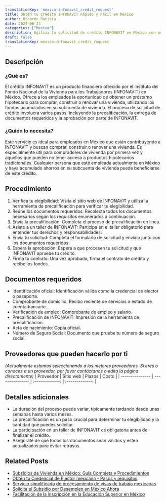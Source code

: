 ```yaml
---
translationKey: 'mexico-infonavit_credit_request'
title: Obtén tu Crédito INFONAVIT Rápido y Fácil en México
author: Ricardo Batista
date: 2024-06-24
categories: ["Mexico"]
description: Agiliza tu solicitud de crédito INFONAVIT en México con nuestra guía detallada y acelera tu camino hacia la propiedad de una vivienda.
draft: false
translationKey: mexico-infonavit_credit_request
---
```


## Descripción
### ¿Qué es?
El crédito INFONAVIT es un producto financiero ofrecido por el Instituto del Fondo Nacional de la Vivienda para los Trabajadores (INFONAVIT) en México. Ofrece a los empleados la oportunidad de obtener un préstamo hipotecario para comprar, construir o renovar una vivienda, utilizando los fondos acumulados en su subcuenta de vivienda. El proceso de solicitud de crédito involucra varios pasos, incluyendo la precalificación, la entrega de documentos requeridos y la aprobación por parte de INFONAVIT.

### ¿Quién lo necesita?
Este servicio es ideal para empleados en México que están contribuyendo a INFONAVIT y buscan comprar, construir o renovar una vivienda. Es especialmente útil para compradores de vivienda por primera vez y aquellos que pueden no tener acceso a productos hipotecarios tradicionales. Cualquier persona que esté empleada actualmente en México y haya acumulado ahorros en su subcuenta de vivienda puede beneficiarse de este crédito.

## Procedimiento

1. Verifica tu elegibilidad: Visita el sitio web de INFONAVIT y utiliza la herramienta de precalificación para verificar tu elegibilidad.
2. Reúne los documentos requeridos: Recolecta todos los documentos necesarios según los requisitos enumerados a continuación.
3. Envía la precalificación: Completa el proceso de precalificación en línea.
4. Asiste a un taller de INFONAVIT: Participa en el taller obligatorio para entender tus derechos y responsabilidades.
5. Envía tu solicitud: Completa el formulario de solicitud y envíalo junto con los documentos requeridos.
6. Espera la aprobación: Espera a que procesen tu solicitud y que INFONAVIT apruebe tu crédito.
7. Firma tu contrato: Una vez aprobado, firma el contrato de crédito y recibe los fondos.

## Documentos requeridos

- Identificación oficial: Identificación válida como la credencial de elector o pasaporte.
- Comprobante de domicilio: Recibo reciente de servicios o estado de cuenta bancario.
- Verificación de empleo: Comprobante de empleo y salario.
- Precalificación de INFONAVIT: Impresión de la herramienta de precalificación.
- Acta de nacimiento: Copia oficial.
- Número de Seguro Social: Documento que pruebe tu número de seguro social.

## Proveedores que pueden hacerlo por ti
_(Actualmente estamos seleccionando a los mejores proveedores. Si eres o conoces a un proveedor, por favor contáctanos o edita la página directamente)_
| Proveedor       |     Sitio web    |     Plazos    |       Costo      |
| --------------- | --------------- |  :-------------: | :-------------: |

## Detalles adicionales

- La duración del proceso puede variar, típicamente tardando desde unas semanas hasta varios meses.
- La precalificación es un paso crucial para determinar tu elegibilidad y la cantidad que puedes solicitar.
- La participación en un taller de INFONAVIT es obligatoria antes de finalizar el crédito.
- Asegúrate de que todos los documentos sean válidos y estén actualizados para evitar retrasos.
## Related Posts

- [Subsidios de Vivienda en México: Guía Completa y Procedimientos](https://tramitit.com/es/guides/mexico/solicitud_de_subsidio_para_vivienda/)
- [Obtén tu Credencial de Elector mexicana - Pasos y requisitos](https://tramitit.com/es/guides/mexico/credencial_para_votar/)
- [Servicio simplificado de procesamiento de visas de trabajo mexicanas](https://tramitit.com/es/guides/mexico/trámite_de_visa_de_trabajo/)
- [Solicita el Subsidio por Desempleo en México Ahora](https://tramitit.com/es/guides/mexico/solicitud_de_subsidio_para_desempleo/)
- [Facilitación de la Inscripción en la Educación Superior en México](https://tramitit.com/es/guides/mexico/inscripción_a_educación_superior/)